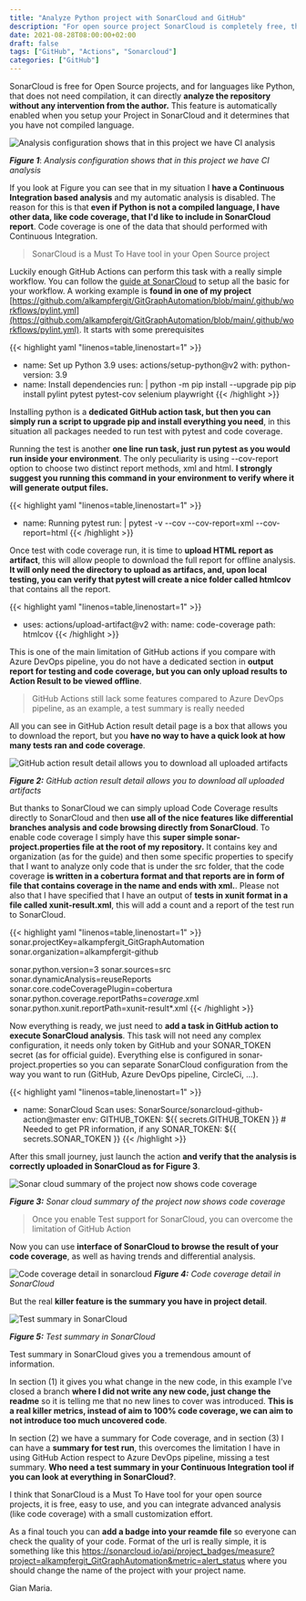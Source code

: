 ```yaml
---
title: "Analyze Python project with SonarCloud and GitHub"
description: "For open source project SonarCloud is completely free, there is no reason not to use it to have a quick analysis of your project"
date: 2021-08-28T08:00:00+02:00
draft: false
tags: ["GitHub", "Actions", "Sonarcloud"]
categories: ["GitHub"]
---
```


SonarCloud is free for Open Source projects, and for languages like Python, that does not need compilation, it can directly **analyze the repository without any intervention from the author.** This feature is automatically enabled when you setup your Project in SonarCloud and it determines that you have not compiled language.

![Analysis configuration shows that in this project we have CI analysis](../images/sonar-cloud-analysis.png)

***Figure 1***: *Analysis configuration shows that in this project we have CI analysis*

If you look at Figure you can see that in my situation I **have a Continuous Integration based analysis** and my automatic analysis is disabled. The reason for this is that **even if Python is not a compiled language, I have other data, like code coverage, that I'd like to include in SonarCloud report**. Code coverage is one of the data that should performed with Continuous Integration. 

> SonarCloud is a Must To Have tool in your Open Source project

Luckily enough GitHub Actions can perform this task with a really simple workflow. You can follow the [guide at SonarCloud](https://sonarcloud.io/project/configuration?analysisMode=GitHubActions&id=alkampfergit_GitGraphAutomation) to setup all the basic for your workflow. A working example is **found in one of my project** [https://github.com/alkampfergit/GitGraphAutomation/blob/main/.github/workflows/pylint.yml](https://github.com/alkampfergit/GitGraphAutomation/blob/main/.github/workflows/pylint.yml). It starts with some prerequisites

{{< highlight yaml "linenos=table,linenostart=1" >}}
- name: Set up Python 3.9
    uses: actions/setup-python@v2
    with:
    python-version: 3.9
- name: Install dependencies
    run: |
    python -m pip install --upgrade pip
    pip install pylint pytest pytest-cov selenium playwright
{{< /highlight >}}

Installing python is a **dedicated GitHub action task, but then you can simply run a script to upgrade pip and install everything you need**, in this situation all packages needed to run test with pytest and code coverage.

Running the test is another **one line run task, just run pytest as you would run inside your environment**. The only peculiarity is using --cov-report option to choose two distinct report methods, xml and html. **I strongly suggest you running this command in your environment to verify where it will generate output files.**

{{< highlight yaml "linenos=table,linenostart=1" >}}
- name: Running pytest
  run: |
    pytest -v  --cov --cov-report=xml --cov-report=html
{{< /highlight >}}

Once test with code coverage run, it is time to **upload HTML report as artifact**, this will allow people to download the full report for offline analysis. **It will only need the directory to upload as artifacs, and, upon local testing, you can verify that pytest will create a nice folder called htmlcov** that contains all the report.

{{< highlight yaml "linenos=table,linenostart=1" >}}
- uses: actions/upload-artifact@v2
  with:
    name: code-coverage
    path: htmlcov
{{< /highlight >}}

This is one of the main limitation of GitHub actions if you compare with Azure DevOps pipeline, you do not have a dedicated section in **output report for testing and code coverage, but you can only upload results to Action Result to be viewed offline**.

> GitHub Actions still lack some features compared to Azure DevOps pipeline, as an example, a test summary is really needed

All you can see in GitHub Action result detail page is a box that allows you to download the report, but you **have no way to have a quick look at how many tests ran and code coverage**.

![GitHub action result detail allows you to download all uploaded artifacts](../images/artifact-section-for-ghaction.png)

***Figure 2:*** *GitHub action result detail allows you to download all uploaded artifacts*

But thanks to SonarCloud we can simply upload Code Coverage results directly to SonarCloud and then **use all of the nice features like differential branches analysis and code browsing directly from SonarCloud**. To enable code coverage I simply have this **super simple sonar-project.properties file at the root of my repository.** It contains key and organization (as for the guide) and then some specific properties to specify that I want to analyze only code that is under the src folder, that the code coverage **is written in a cobertura format and that reports are in form of file that contains coverage in the name and ends with xml.**. Please not also that I have specified that I have an output of **tests in xunit format in a file called xunit-result.xml**, this will add a count and a report of the test run to SonarCloud.

{{< highlight yaml "linenos=table,linenostart=1" >}}
sonar.projectKey=alkampfergit_GitGraphAutomation
sonar.organization=alkampfergit-github

sonar.python.version=3
sonar.sources=src
sonar.dynamicAnalysis=reuseReports
sonar.core.codeCoveragePlugin=cobertura
sonar.python.coverage.reportPaths=*coverage*.xml
sonar.python.xunit.reportPath=xunit-result*.xml
{{< /highlight >}}

Now everything is ready, we just need to **add a task in GitHub action to execute SonarCloud analysis**. This task will not need any complex configuration, it needs only token by GitHub and your SONAR_TOKEN secret (as for official guide). Everything else is configured in sonar-project.properties so you can separate SonarCloud configuration from the way you want to run (GitHub, Azure DevOps pipeline, CircleCi, ...).

{{< highlight yaml "linenos=table,linenostart=1" >}}
- name: SonarCloud Scan
  uses: SonarSource/sonarcloud-github-action@master
  env:
    GITHUB_TOKEN: ${{ secrets.GITHUB_TOKEN }}  # Needed to get PR information, if any
    SONAR_TOKEN: ${{ secrets.SONAR_TOKEN }}
{{< /highlight >}}

After this small journey, just launch the action **and verify that the analysis is correctly uploaded in SonarCloud as for Figure 3**.

![Sonar cloud summary of the project now shows code coverage](../images/sonarcloud-code-coverage-summary.png)

***Figure 3:*** *Sonar cloud summary of the project now shows code coverage*

> Once you enable Test support for SonarCloud, you can overcome the limitation of GitHub Action

Now you can use **interface of SonarCloud to browse the result of your code coverage**, as well as having trends and differential analysis.

![Code coverage detail in sonarcloud](../images/code-coverage-detail.png)
***Figure 4:*** *Code coverage detail in SonarCloud*

But the real **killer feature is the summary you have in project detail**. 

![Test summary in SonarCloud](../images/test-detail-output.png)

***Figure 5:*** *Test summary in SonarCloud*

Test summary in SonarCloud gives you a tremendous amount of information. 

In section (1) it gives you what change in the new code, in this example I've closed a branch **where I did not write any new code, just change the readme** so it is telling me that no new lines to cover was introduced. **This is a real killer metrics, instead of aim to 100% code coverage, we can aim to not introduce too much uncovered code**.

In section (2) we have a summary for Code coverage, and in section (3) I can have a **summary for test run**, this overcomes the limitation I have in using GitHub Action respect to Azure DevOps pipeline, missing a test summary. **Who need a test summary in your Continuous Integration tool if you can look at everything in SonarCloud?**.

I think that SonarCloud is a Must To Have tool for your open source projects, it is free, easy to use, and you can integrate advanced analysis (like code coverage) with a small customization effort.

As a final touch you can **add a badge into your reamde file** so everyone can check the quality of your code. Format of the url is really simple, it is something like this https://sonarcloud.io/api/project_badges/measure?project=alkampfergit_GitGraphAutomation&metric=alert_status where you should change the name of the project with your project name.

Gian Maria.